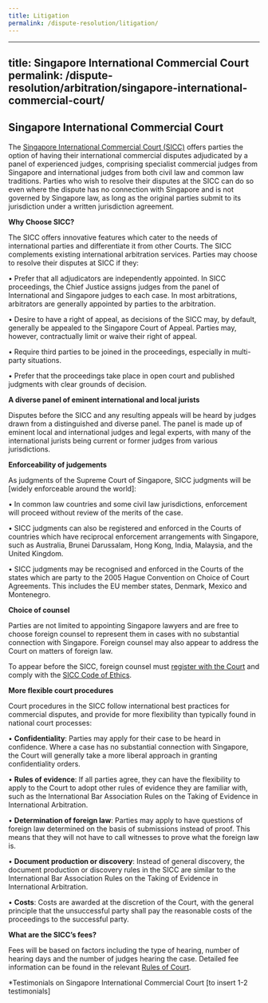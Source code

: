```yaml
---
title: Litigation
permalink: /dispute-resolution/litigation/
---
```

---
title: Singapore International Commercial Court
permalink: /dispute-resolution/arbitration/singapore-international-commercial-court/
---
## Singapore International Commercial Court 

The [Singapore International Commercial Court (SICC)](https://www.sicc.gov.sg/) offers parties the option of having their international commercial disputes adjudicated by a panel of experienced judges, comprising specialist commercial judges from Singapore and international judges from both civil law and common law traditions. Parties who wish to resolve their disputes at the SICC can do so even where the dispute has no connection with Singapore and is not governed by Singapore law, as long as the original parties submit to its jurisdiction under a written jurisdiction agreement.

**Why Choose SICC?**

The SICC offers innovative features which cater to the needs of international parties and differentiate it from other Courts. 
The SICC complements existing international arbitration services. Parties may choose to resolve their disputes at SICC if they:

•	Prefer that all adjudicators are independently appointed. In SICC proceedings, the Chief Justice assigns judges from the panel of International and Singapore judges to each case. In most arbitrations, arbitrators are generally appointed by parties to the arbitration.

•	Desire to have a right of appeal, as decisions of the SICC may, by default, generally be appealed to the Singapore Court of Appeal. Parties may, however, contractually limit or waive their right of appeal. 

•	Require third parties to be joined in the proceedings, especially in multi-party situations.

•	Prefer that the proceedings take place in open court and published judgments with clear grounds of decision.

**A diverse panel of eminent international and local jurists**

Disputes before the SICC and any resulting appeals will be heard by judges drawn from a distinguished and diverse panel. The panel is made up of eminent local and international judges and legal experts, with many of the international jurists being current or former judges from various jurisdictions. 

**Enforceability of judgements**

As judgments of the Supreme Court of Singapore, SICC judgments will be [widely enforceable around the world]:

•	In common law countries and some civil law jurisdictions, enforcement will proceed without review of the merits of the case. 

•	SICC judgments can also be registered and enforced in the Courts of countries which have reciprocal enforcement arrangements with Singapore, such as Australia, Brunei Darussalam, Hong Kong, India, Malaysia, and the United Kingdom. 

•	SICC judgments may be recognised and enforced in the Courts of the states which are party to the 2005 Hague Convention on Choice of Court Agreements. This includes the EU member states, Denmark, Mexico and Montenegro. 

**Choice of counsel**

Parties are not limited to appointing Singapore lawyers and are free to choose foreign counsel to represent them in cases with no substantial connection with Singapore. Foreign counsel may also appear to address the Court on matters of foreign law. 

To appear before the SICC, foreign counsel must [register with the Court](https://www.sicc.gov.sg/registration-of-foreign-lawyers/registration-of-foreign-lawyers) and comply with the [SICC Code of Ethics](https://www.sicc.gov.sg/docs/default-source/guide-to-the-sicc/code-of-ethics_revised.pdf).

**More flexible court procedures**

Court procedures in the SICC follow international best practices for commercial disputes, and provide for more flexibility than typically found in national court processes:

•	**Confidentiality**: Parties may apply for their case to be heard in confidence. Where a case has no substantial connection with Singapore, the Court will generally take a more liberal approach in granting confidentiality orders.

•	**Rules of evidence**: If all parties agree, they can have the flexibility to apply to the Court to adopt other rules of evidence they are familiar with, such as the International Bar Association Rules on the Taking of Evidence in International Arbitration.

•	**Determination of foreign law**: Parties may apply to have questions of foreign law determined on the basis of submissions instead of proof. This means that they will not have to call witnesses to prove what the foreign law is.

•	**Document production or discovery**: Instead of general discovery, the document production or discovery rules in the SICC are similar to the International Bar Association Rules on the Taking of Evidence in International Arbitration.

•	**Costs**: Costs are awarded at the discretion of the Court, with the general principle that the unsuccessful party shall pay the reasonable costs of the proceedings to the successful party.

**What are the SICC’s fees?**

Fees will be based on factors including the type of hearing, number of hearing days and the number of judges hearing the case. Detailed fee information can be found in the relevant [Rules of Court](https://www.sicc.gov.sg/legislation-rules-pd/rules-of-court).


*Testimonials on Singapore International Commercial Court [to insert 1-2 testimonials]
